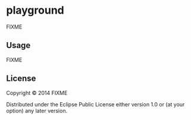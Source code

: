 # playground

FIXME

## Usage

FIXME

## License

Copyright © 2014 FIXME

Distributed under the Eclipse Public License either version 1.0 or (at
your option) any later version.
